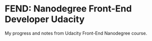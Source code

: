 # FEND: Nanodegree Front-End Developer Udacity
My progress and notes from Udacity Front-End Nanodegree course.
